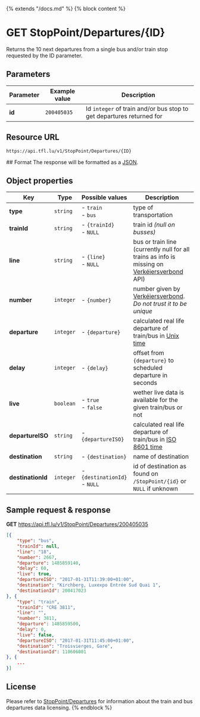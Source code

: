 {% extends "/docs.md" %}
{% block content %}
# GET StopPoint/Departures/{ID}
Returns the 10 next departures from a single bus and/or train stop requested by the ID parameter.

## Parameters
| Parameter         | Example value                   | Description |
| ----------------- | ------------------------------- | ----------- |
| **id** | `200405035` | Id `integer` of train and/or bus stop to get departures returned for |

## Resource URL
    https://api.tfl.lu/v1/StopPoint/Departures/{ID}

## Format
The response will be formatted as a [JSON](https://en.wikipedia.org/wiki/JSON).

## Object properties
| Key               | Type      | Possible values                   | Description |
| ----------------- | --------- | --------------------------------- | ----------- |
| **type**          | `string`  | - `train`<br />- `bus`            | type of transportation |
| **trainId**       | `string`  | - `{trainId}`<br />- `NULL`       | train id _(null on busses)_ |
| **line**          | `string`  | - `{line}`<br />- `NULL`          | bus or train line (currently null for all trains as info is missing on [Verkéiersverbond](https://data.public.lu/en/organizations/mobiliteitszentral/) API) |
| **number**        | `integer` | - `{number}`                      | number given by [Verkéiersverbond](https://data.public.lu/en/organizations/mobiliteitszentral/). _Do not trust it to be unique_ |
| **departure**     | `integer` | - `{departure}`                   | calculated real life departure of train/bus in [Unix time](https://en.wikipedia.org/wiki/Unix_time) |
| **delay**         | `integer` | - `{delay}`                       | offset from `{departure}` to scheduled departure in seconds |
| **live**          | `boolean` | - `true`<br />- `false`           | wether live data is available for the given train/bus or not |
| **departureISO**  | `string`  | - `{departureISO}`                | calculated real life departure of train/bus in [ISO 8601 time](https://en.wikipedia.org/wiki/ISO_8601) |
| **destination**   | `string`  | - `{destination}`                 | name of destination |
| **destinationId** | `integer` | - `{destinationId}`<br />- `NULL` | id of destination as found on `/StopPoint/{id}` or `NULL` if unknown |

## Sample request & response
**GET** https://api.tfl.lu/v1/StopPoint/Departures/200405035
```json
[{
	"type": "bus",
	"trainId": null,
	"line": "18",
	"number": 2667,
	"departure": 1485859140,
	"delay": 60,
	"live": true,
	"departureISO": "2017-01-31T11:39:00+01:00",
	"destination": "Kirchberg, Luxexpo Entrée Sud Quai 1",
	"destinationId": 200417023
}, {
    "type": "train",
    "trainId": "CRE 3811",
    "line": "",
    "number": 3811,
    "departure": 1485859500,
    "delay": 0,
    "live": false,
    "departureISO": "2017-01-31T11:45:00+01:00",
    "destination": "Troisvierges, Gare",
    "destinationId": 110606001
}, {
	...
}]
```

## License
Please refer to [StopPoint/Departures](/RESTAPIs/StopPoint-Departures.md#license) for information about the train and bus departures data licensing.
{% endblock %}
